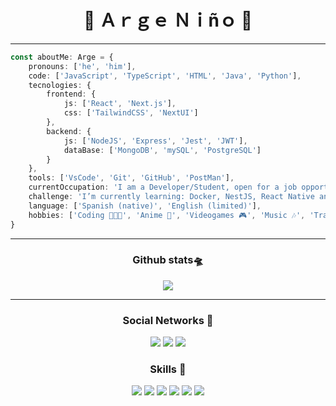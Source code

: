 <h1 align="center">💠 Ａｒｇｅ  Ｎｉñｏ 💠</h1>

---

<div>

```ts
const aboutMe: Arge = {
    pronouns: ['he', 'him'],
    code: ['JavaScript', 'TypeScript', 'HTML', 'Java', 'Python'],
    tecnologies: {
        frontend: {
            js: ['React', 'Next.js'],
            css: ['TailwindCSS', 'NextUI']
        },
        backend: {
            js: ['NodeJS', 'Express', 'Jest', 'JWT'],
            dataBase: ['MongoDB', 'mySQL', 'PostgreSQL']
        }
    },
    tools: ['VsCode', 'Git', 'GitHub', 'PostMan'],
    currentOccupation: 'I am a Developer/Student, open for a job opportunities',
    challenge: 'I’m currently learning: Docker, NestJS, React Native and more',
    language: ['Spanish (native)', 'English (limited)'],
    hobbies: ['Coding 🧑🏻‍💻', 'Anime 🏯', 'Videogames 🎮', 'Music 🎶', 'Traveling ✈️'],
}
```

</div>

---
<h3 align="center">Github stats🛸</h3>

<p align="center">
    <img align="center" src="https://github-readme-stats.vercel.app/api/top-langs/?username=argenh&layout=compact&theme=tokyonight" />
</p>

---
<h3 align="center">Social Networks 📱</h3>

<p align="center">
    <a href="https://www.linkedin.com/in/argenino/"><img src="https://img.shields.io/badge/LinkedIn-0077B5?style=for-the-badge&logo=linkedin&logoColor=white"/></a>
    <a href="https://twitter.com/NinoArge"><img src="https://img.shields.io/badge/Twitter-1DA1F2?style=for-the-badge&logo=twitter&logoColor=white"/></a>
    <a href="https://www.instagram.com/arge.nino/"><img src="https://img.shields.io/badge/Instagram-E4405F?style=for-the-badge&logo=instagram&logoColor=white"/></a>
</p>

<h3 align="center">Skills 🌌</h3>

<p align="center">
    <img src="https://img.shields.io/badge/Java-ED8B00?style=for-the-badge&logo=java&logoColor=white"/>
    <img src="https://img.shields.io/badge/HTML5-E34F26?style=for-the-badge&logo=html5&logoColor=white"/>
    <img src="https://img.shields.io/badge/CSS3-1572B6?style=for-the-badge&logo=css3&logoColor=white"/>
    <img src="https://img.shields.io/badge/JavaScript-F7DF1E?style=for-the-badge&logo=javascript&logoColor=black"/>
    <img src="https://img.shields.io/badge/React-20232A?style=for-the-badge&logo=react&logoColor=61DAFB"/>
    <img src="https://img.shields.io/badge/Python-3776AB?style=for-the-badge&logo=python&logoColor=white"/>
</p>
